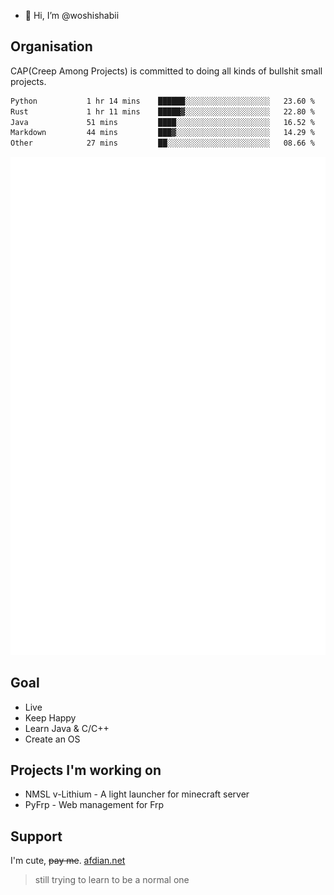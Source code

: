 - 👋 Hi, I’m @woshishabii

## Organisation

CAP(Creep Among Projects) is committed to doing all kinds of bullshit small projects.

<!--START_SECTION:waka-->

```txt
Python           1 hr 14 mins    ██████░░░░░░░░░░░░░░░░░░░   23.60 %
Rust             1 hr 11 mins    █████▓░░░░░░░░░░░░░░░░░░░   22.80 %
Java             51 mins         ████░░░░░░░░░░░░░░░░░░░░░   16.52 %
Markdown         44 mins         ███▓░░░░░░░░░░░░░░░░░░░░░   14.29 %
Other            27 mins         ██░░░░░░░░░░░░░░░░░░░░░░░   08.66 %
```

<!--END_SECTION:waka-->

![card](https://github.com/woshishabii/netease-cloud-music-card/blob/main/card.svg)

## Goal
- Live
- Keep Happy
- Learn Java & C/C++
- Create an OS

## Projects I'm working on

- NMSL v-Lithium - A light launcher for minecraft server
- PyFrp - Web management for Frp


## Support
I'm cute, ~~pay me~~.
[afdian.net](https://afdian.net/a/woshishabi)

> still trying to learn to be a normal one

<!---
woshishabii/woshishabii is a ✨ special ✨ repository because its `README.md` (this file) appears on your GitHub profile.
You can click the Preview link to take a look at your changes.
--->
